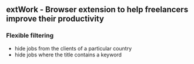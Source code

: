 ## extWork - Browser extension to help freelancers improve their productivity 

### Flexible filtering
- hide jobs from the clients of a particular country
- hide jobs where the title contains a keyword
